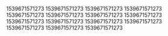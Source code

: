 1539671571273
1539671571273
1539671571273
1539671571273
1539671571273
1539671571273
1539671571273
1539671571273
1539671571273
1539671571273
1539671571273
1539671571273
1539671571273
1539671571273
1539671571273